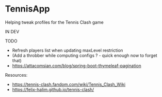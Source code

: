 # TennisApp
Helping tweak profiles for the Tennis Clash game

IN DEV

TODO
* Refresh players list when updating maxLevel restriction
* (Add a throbber while computing configs ? - quick enough now to forget that)
* https://attacomsian.com/blog/spring-boot-thymeleaf-pagination

Resources:
* https://tennis-clash.fandom.com/wiki/Tennis_Clash_Wiki
* https://felix-halim.github.io/tennis-clash/
